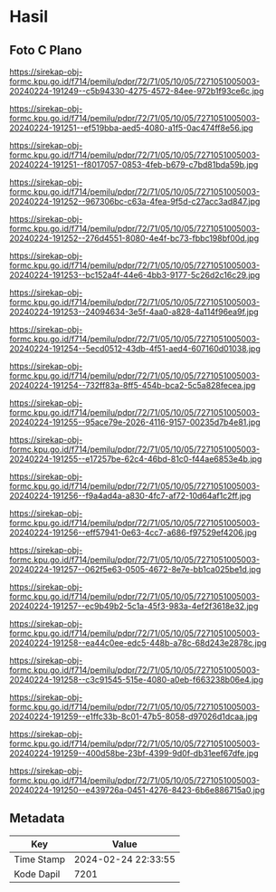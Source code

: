 # Hasil

## Foto C Plano

https://sirekap-obj-formc.kpu.go.id/f714/pemilu/pdpr/72/71/05/10/05/7271051005003-20240224-191249--c5b94330-4275-4572-84ee-972b1f93ce6c.jpg

https://sirekap-obj-formc.kpu.go.id/f714/pemilu/pdpr/72/71/05/10/05/7271051005003-20240224-191251--ef519bba-aed5-4080-a1f5-0ac474ff8e56.jpg

https://sirekap-obj-formc.kpu.go.id/f714/pemilu/pdpr/72/71/05/10/05/7271051005003-20240224-191251--f8017057-0853-4feb-b679-c7bd81bda59b.jpg

https://sirekap-obj-formc.kpu.go.id/f714/pemilu/pdpr/72/71/05/10/05/7271051005003-20240224-191252--967306bc-c63a-4fea-9f5d-c27acc3ad847.jpg

https://sirekap-obj-formc.kpu.go.id/f714/pemilu/pdpr/72/71/05/10/05/7271051005003-20240224-191252--276d4551-8080-4e4f-bc73-fbbc198bf00d.jpg

https://sirekap-obj-formc.kpu.go.id/f714/pemilu/pdpr/72/71/05/10/05/7271051005003-20240224-191253--bc152a4f-44e6-4bb3-9177-5c26d2c16c29.jpg

https://sirekap-obj-formc.kpu.go.id/f714/pemilu/pdpr/72/71/05/10/05/7271051005003-20240224-191253--24094634-3e5f-4aa0-a828-4a114f96ea9f.jpg

https://sirekap-obj-formc.kpu.go.id/f714/pemilu/pdpr/72/71/05/10/05/7271051005003-20240224-191254--5ecd0512-43db-4f51-aed4-607160d01038.jpg

https://sirekap-obj-formc.kpu.go.id/f714/pemilu/pdpr/72/71/05/10/05/7271051005003-20240224-191254--732ff83a-8ff5-454b-bca2-5c5a828fecea.jpg

https://sirekap-obj-formc.kpu.go.id/f714/pemilu/pdpr/72/71/05/10/05/7271051005003-20240224-191255--95ace79e-2026-4116-9157-00235d7b4e81.jpg

https://sirekap-obj-formc.kpu.go.id/f714/pemilu/pdpr/72/71/05/10/05/7271051005003-20240224-191255--e17257be-62c4-46bd-81c0-f44ae6853e4b.jpg

https://sirekap-obj-formc.kpu.go.id/f714/pemilu/pdpr/72/71/05/10/05/7271051005003-20240224-191256--f9a4ad4a-a830-4fc7-af72-10d64af1c2ff.jpg

https://sirekap-obj-formc.kpu.go.id/f714/pemilu/pdpr/72/71/05/10/05/7271051005003-20240224-191256--eff57941-0e63-4cc7-a686-f97529ef4206.jpg

https://sirekap-obj-formc.kpu.go.id/f714/pemilu/pdpr/72/71/05/10/05/7271051005003-20240224-191257--062f5e63-0505-4672-8e7e-bb1ca025be1d.jpg

https://sirekap-obj-formc.kpu.go.id/f714/pemilu/pdpr/72/71/05/10/05/7271051005003-20240224-191257--ec9b49b2-5c1a-45f3-983a-4ef2f3618e32.jpg

https://sirekap-obj-formc.kpu.go.id/f714/pemilu/pdpr/72/71/05/10/05/7271051005003-20240224-191258--ea44c0ee-edc5-448b-a78c-68d243e2878c.jpg

https://sirekap-obj-formc.kpu.go.id/f714/pemilu/pdpr/72/71/05/10/05/7271051005003-20240224-191258--c3c91545-515e-4080-a0eb-f663238b06e4.jpg

https://sirekap-obj-formc.kpu.go.id/f714/pemilu/pdpr/72/71/05/10/05/7271051005003-20240224-191259--e1ffc33b-8c01-47b5-8058-d97026d1dcaa.jpg

https://sirekap-obj-formc.kpu.go.id/f714/pemilu/pdpr/72/71/05/10/05/7271051005003-20240224-191259--400d58be-23bf-4399-9d0f-db31eef67dfe.jpg

https://sirekap-obj-formc.kpu.go.id/f714/pemilu/pdpr/72/71/05/10/05/7271051005003-20240224-191250--e439726a-0451-4276-8423-6b6e886715a0.jpg


## Metadata

| Key        | Value               |
| ---------- | ------------------- |
| Time Stamp | 2024-02-24 22:33:55 |
| Kode Dapil | 7201                |



